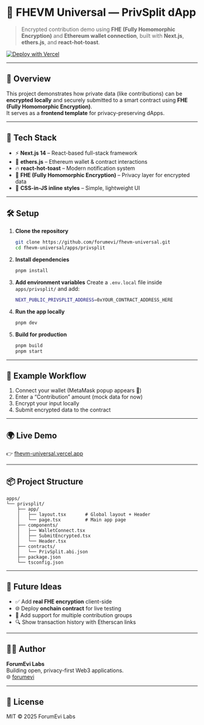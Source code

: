 # 🔐 FHEVM Universal — PrivSplit dApp
> Encrypted contribution demo using **FHE (Fully Homomorphic Encryption)** and **Ethereum wallet connection**, built with **Next.js**, **ethers.js**, and **react-hot-toast**.

[![Deploy with Vercel](https://vercel.com/button)](https://vercel.com/new/clone?repository-url=https://github.com/forumevi/fhevm-universal)

---

## 🚀 Overview

This project demonstrates how private data (like contributions) can be **encrypted locally** and securely submitted to a smart contract using **FHE (Fully Homomorphic Encryption)**.  
It serves as a **frontend template** for privacy-preserving dApps.

---

## 🧩 Tech Stack

- ⚡ **Next.js 14** – React-based full-stack framework  
- 🦊 **ethers.js** – Ethereum wallet & contract interactions  
- 🔥 **react-hot-toast** – Modern notification system  
- 🧠 **FHE (Fully Homomorphic Encryption)** – Privacy layer for encrypted data  
- 💅 **CSS-in-JS inline styles** – Simple, lightweight UI  

---

## 🛠️ Setup

1. **Clone the repository**
   ```bash
   git clone https://github.com/forumevi/fhevm-universal.git
   cd fhevm-universal/apps/privsplit
   ```

2. **Install dependencies**
   ```bash
   pnpm install
   ```

3. **Add environment variables**
   Create a `.env.local` file inside `apps/privsplit/` and add:
   ```bash
   NEXT_PUBLIC_PRIVSPLIT_ADDRESS=0xYOUR_CONTRACT_ADDRESS_HERE
   ```

4. **Run the app locally**
   ```bash
   pnpm dev
   ```

5. **Build for production**
   ```bash
   pnpm build
   pnpm start
   ```

---

## 🧪 Example Workflow

1. Connect your wallet (MetaMask popup appears 🦊)  
2. Enter a “Contribution” amount (mock data for now)  
3. Encrypt your input locally  
4. Submit encrypted data to the contract  

---

## 🌍 Live Demo

👉 [fhevm-universal.vercel.app](https://fhevm-universal.vercel.app)

---

## 📦 Project Structure

```
apps/
└── privsplit/
    ├── app/
    │   ├── layout.tsx       # Global layout + Header
    │   └── page.tsx         # Main app page
    ├── components/
    │   ├── WalletConnect.tsx
    │   ├── SubmitEncrypted.tsx
    │   └── Header.tsx
    ├── contracts/
    │   └── PrivSplit.abi.json
    ├── package.json
    └── tsconfig.json
```

---

## 🧠 Future Ideas

- ✅ Add **real FHE encryption** client-side  
- 🌐 Deploy **onchain contract** for live testing  
- 💬 Add support for multiple contribution groups  
- 🔍 Show transaction history with Etherscan links  

---

## 🧑‍💻 Author

**ForumEvi Labs**  
Building open, privacy-first Web3 applications.  
🌐 [forumevi](https://forumevi.com)

---

## 🪪 License

MIT © 2025 ForumEvi Labs
